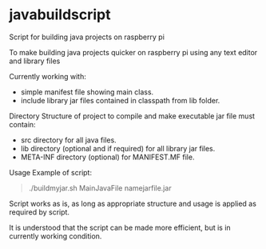 # javabuildscript
Script for building java projects on raspberry pi

To make building java projects quicker on raspberry pi using any text editor and library files

Currently working with:
  - simple manifest file showing main class.
  - include library jar files contained in classpath from lib folder.

Directory Structure of project to compile and make executable jar file must contain:
  - src directory for all java files.
  - lib directory (optional and if required) for all library jar files.
  - META-INF directory (optional) for MANIFEST.MF file.

Usage Example of script:
   > ./buildmyjar.sh MainJavaFile namejarfile.jar

Script works as is, as long as appropriate structure and usage is applied as required by script.

It is understood that the script can be made more efficient, but is in currently working condition.
